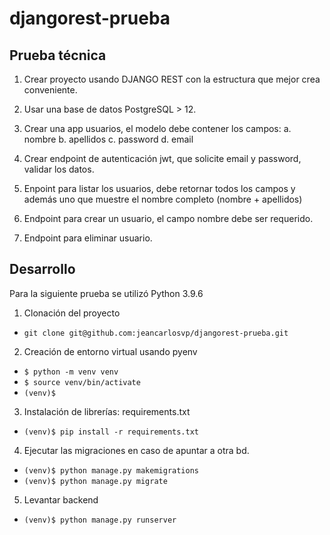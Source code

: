 # djangorest-prueba


## Prueba técnica
1. Crear proyecto usando DJANGO REST con la estructura que mejor crea conveniente.

2. Usar una base de datos PostgreSQL > 12.

3. Crear una app usuarios, el modelo debe contener los campos:
    a. nombre
    b. apellidos
    c. password
    d. email

4. Crear endpoint de autenticación jwt, que solicite email y password, validar los datos.

5. Enpoint para listar los usuarios, debe retornar todos los campos y además uno que muestre el nombre completo (nombre + apellidos)

6. Endpoint para crear un usuario, el campo nombre debe ser requerido.

7. Endpoint para eliminar usuario.

## Desarrollo

Para la siguiente prueba se utilizó Python 3.9.6

1. Clonación del proyecto

- `git clone git@github.com:jeancarlosvp/djangorest-prueba.git`

2. Creación de entorno virtual usando pyenv 

- `$ python -m venv venv`
- `$ source venv/bin/activate`
- `(venv)$ `

3. Instalación de librerías: requirements.txt

- `(venv)$ pip install -r requirements.txt`

4. Ejecutar las migraciones en caso de apuntar  a otra bd.

- `(venv)$ python manage.py makemigrations`
- `(venv)$ python manage.py migrate`

5. Levantar backend

- `(venv)$ python manage.py runserver`